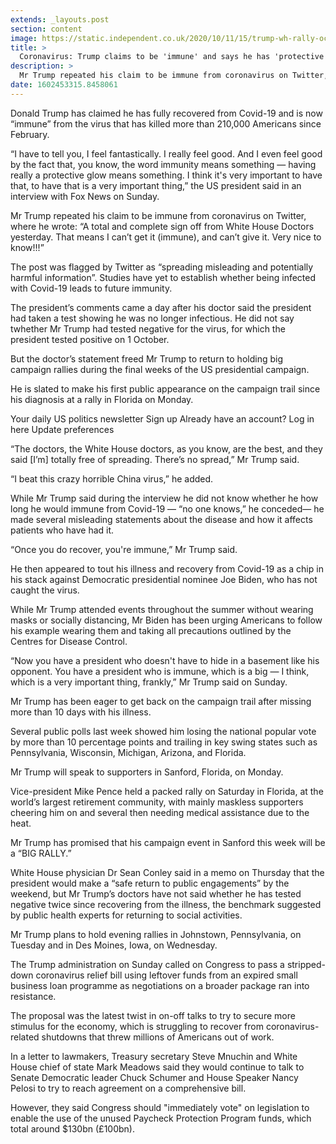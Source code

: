 ```yaml
--- 
extends: _layouts.post 
section: content 
image: https://static.independent.co.uk/2020/10/11/15/trump-wh-rally-october.jpg 
title: > 
  Coronavirus: Trump claims to be 'immune' and says he has 'protective glow' 
description: > 
  Mr Trump repeated his claim to be immune from coronavirus on Twitter, where he wrote: “A total and complete sign off from White House Doctors yesterday.Log in here Update preferences“The doctors, the White House doctors, as you know, are the best, and they said [I’m] totally free of spreading.“Once you do recover, you're immune,” Mr Trump said.Mr Trump has been eager to get back on the campaign trail after missing more than 10 days with his illness.Mr Trump plans to hold evening rallies in Johnstown, Pennsylvania, on Tuesday and in Des Moines, Iowa, on Wednesday. 
date: 1602453315.8458061 
--- 
```

Donald Trump has claimed he has fully recovered from Covid-19 and is now “immune” from the virus that has killed more than 210,000 Americans since February.

“I have to tell you, I feel fantastically. I really feel good. And I even feel good by the fact that, you know, the word immunity means something — having really a protective glow means something. I think it's very important to have that, to have that is a very important thing,” the US president said in an interview with Fox News on Sunday.

Mr Trump repeated his claim to be immune from coronavirus on Twitter, where he wrote: “A total and complete sign off from White House Doctors yesterday. That means I can’t get it (immune), and can’t give it. Very nice to know!!!”

The post was flagged by Twitter as “spreading misleading and potentially harmful information”. Studies have yet to establish whether being infected with Covid-19 leads to future immunity.

The president’s comments came a day after his doctor said the president had taken a test showing he was no longer infectious. He did not say twhether Mr Trump had tested negative for the virus, for which the president tested positive on 1 October.

But the doctor’s statement freed Mr Trump to return to holding big campaign rallies during the final weeks of the US presidential campaign.

He is slated to make his first public appearance on the campaign trail since his diagnosis at a rally in Florida on Monday.

Your daily US politics newsletter Sign up Already have an account? Log in here Update preferences

“The doctors, the White House doctors, as you know, are the best, and they said [I’m] totally free of spreading. There’s no spread,” Mr Trump said.

“I beat this crazy horrible China virus,” he added.

While Mr Trump said during the interview he did not know whether he how long he would immune from Covid-19 — “no one knows,” he conceded— he made several misleading statements about the disease and how it affects patients who have had it.

“Once you do recover, you're immune,” Mr Trump said.

He then appeared to tout his illness and recovery from Covid-19 as a chip in his stack against Democratic presidential nominee Joe Biden, who has not caught the virus.

While Mr Trump attended events throughout the summer without wearing masks or socially distancing, Mr Biden has been urging Americans to follow his example wearing them and taking all precautions outlined by the Centres for Disease Control.

“Now you have a president who doesn't have to hide in a basement like his opponent. You have a president who is immune, which is a big — I think, which is a very important thing, frankly,” Mr Trump said on Sunday.

Mr Trump has been eager to get back on the campaign trail after missing more than 10 days with his illness.

Several public polls last week showed him losing the national popular vote by more than 10 percentage points and trailing in key swing states such as Pennsylvania, Wisconsin, Michigan, Arizona, and Florida.

Mr Trump will speak to supporters in Sanford, Florida, on Monday.

Vice-president Mike Pence held a packed rally on Saturday in Florida, at the world’s largest retirement community, with mainly maskless supporters cheering him on and several then needing medical assistance due to the heat.

Mr Trump has promised that his campaign event in Sanford this week will be a “BIG RALLY.”

White House physician Dr Sean Conley said in a memo on Thursday that the president would make a “safe return to public engagements” by the weekend, but Mr Trump’s doctors have not said whether he has tested negative twice since recovering from the illness, the benchmark suggested by public health experts for returning to social activities.

Mr Trump plans to hold evening rallies in Johnstown, Pennsylvania, on Tuesday and in Des Moines, Iowa, on Wednesday.

The Trump administration on Sunday called on Congress to pass a stripped-down coronavirus relief bill using leftover funds from an expired small business loan programme as negotiations on a broader package ran into resistance.

The proposal was the latest twist in on-off talks to try to secure more stimulus for the economy, which is struggling to recover from coronavirus-related shutdowns that threw millions of Americans out of work.

In a letter to lawmakers, Treasury secretary Steve Mnuchin and White House chief of state Mark Meadows said they would continue to talk to Senate Democratic leader Chuck Schumer and House Speaker Nancy Pelosi to try to reach agreement on a comprehensive bill.

However, they said Congress should "immediately vote" on legislation to enable the use of the unused Paycheck Protection Program funds, which total around $130bn (£100bn).